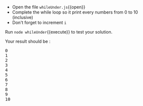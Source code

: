 - Open the file `whileUnder.js`{{open}}
- Complete the while loop so it print every numbers from 0 to 10 (inclusive)
- Don't forget to increment `i`

Run `node whileUnder`{{execute}} to test your solution.

Your result should be : 

<pre class="file">
0
1
2
3
4
5
6
7
8
9
10
</pre>